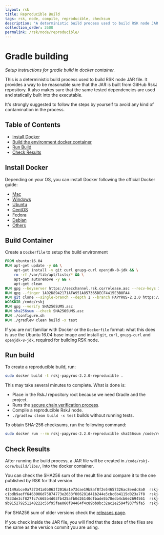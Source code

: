 ```yaml
---
layout: rsk
title: Reproducible Build
tags: rsk, node, compile, reproducible, checksum
description: "A deterministic build process used to build RSK node JAR file. Provides a way to be reasonable sure that the JAR is built from GitHub RSKj repository. Makes sure that the same tested dependencies are used and statically built into the executable."
collection_order: 2600
permalink: /rsk/node/reproducible/
---
```


Gradle building
===============

*Setup instructions for gradle build in docker container.*

This is a deterministic build process used to build RSK node JAR file. It provides a way to be reasonable sure that the JAR is built from GitHub RskJ repository. It also makes sure that the same tested dependencies are used and statically built into the executable.

It's strongly suggested to follow the steps by yourself to avoid any kind of contamination in the process.

Table of Contents
-----------------
- [Install Docker](#install-docker)
- [Build the environment docker container](#build-container)
- [Run Build](#run-build)
- [Check Results](#check-results)

Install Docker
--------------
Depending on your OS, you can install Docker following the official Docker guide:

- [Mac](https://docs.docker.com/docker-for-mac/install/)
- [Windows](https://docs.docker.com/docker-for-windows/install/)
- [Ubuntu](https://docs.docker.com/engine/installation/linux/ubuntu/)
- [CentOS](https://docs.docker.com/engine/installation/linux/centos/)
- [Fedora](https://docs.docker.com/engine/installation/linux/fedora/)
- [Debian](https://docs.docker.com/engine/installation/linux/debian/)
- [Others](https://docs.docker.com/engine/installation/#platform-support-matrix)

Build Container
---------------
Create a ```Dockerfile``` to setup the build environment

```Dockerfile
FROM ubuntu:16.04
RUN apt-get update -y && \
    apt-get install -y git curl gnupg-curl openjdk-8-jdk && \
    rm -rf /var/lib/apt/lists/* && \
    apt-get autoremove -y && \
    apt-get clean
RUN gpg --keyserver https://secchannel.rsk.co/release.asc --recv-keys 1A92D8942171AFA951A857365DECF4415E3B8FA4
RUN gpg --finger 1A92D8942171AFA951A857365DECF4415E3B8FA4
RUN git clone --single-branch --depth 1 --branch PAPYRUS-2.2.0 https://github.com/rsksmart/rskj.git /code/rskj
WORKDIR /code/rskj
RUN gpg --verify SHA256SUMS.asc
RUN sha256sum --check SHA256SUMS.asc
RUN ./configure.sh
RUN ./gradlew clean build -x test
```

If you are not familiar with Docker or the ```Dockerfile``` format: what this does is use the Ubuntu 16.04 base image and install ```git```, ```curl```, ```gnupg-curl``` and ```openjdk-8-jdk```, required for building RSK node.


Run build
---------

To create a reproducible build, run:

```bash
sudo docker build -t rskj-papyrus-2.2.0-reproducible .
```

This may take several minutes to complete. What is done is:
- Place in the RskJ repository root because we need Gradle and the project.
- Runs the [secure chain verification process](/rsk/node/security-chain/).
- Compile a reproducible RskJ node.
- `./gradlew clean build -x test` builds without running tests.


To obtain SHA-256 checksums, run the following command:

```bash
sudo docker run --rm rskj-papyrus-2.2.0-reproducible sha256sum /code/rskj/rskj-core/build/libs/rskj-core-2.2.0-PAPYRUS-all.jar /code/rskj/rskj-core/build/libs/rskj-core-2.2.0-PAPYRUS-sources.jar /code/rskj/rskj-core/build/libs/rskj-core-2.2.0-PAPYRUS.jar /code/rskj/rskj-core/build/libs/rskj-core-2.2.0-PAPYRUS.pom
```

Check Results
-------------
After running the build process, a JAR file will be created in ```/code/rskj-core/build/libs/```, into the docker container.

You can check the SHA256 sum of the result file and compare it to the one published by RSK for that version.
```bash
43149abce0a737341a0b063f2016a1e73dae19b8af8f2e54657326ac8eedc8a0  rskj-core/build/libs/rskj-core-2.2.0-PAPYRUS-all.jar
c1bdb9aeff6463906d75874773e2633f006281d41b244e5cbc6b4115d023a7f8  rskj-core/build/libs/rskj-core-2.2.0-PAPYRUS-sources.jar
7833de3cf827fc7c665b4d03fb425afb0d26140dfbade5b70edb4cb6e2694561  rskj-core/build/libs/rskj-core-2.2.0-PAPYRUS.jar
9b915279251248222c56f95fae060f84464f4c89bb9bc32ac2e2594f937f9fa5  rskj-core/build/libs/rskj-core-2.2.0-PAPYRUS.pom
```

For SHA256 sum of older versions check the [releases page](https://github.com/rsksmart/rskj/releases).

If you check inside the JAR file, you will find that the dates of the files are the same as the version commit you are using.
